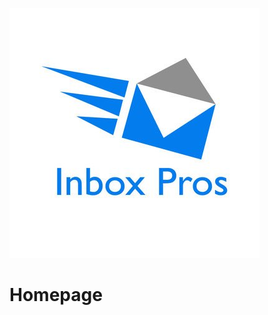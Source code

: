 <!-- TITLE: Welcome to the Inbox Pros Knowledge Base -->
<!-- SUBTITLE: Use the search function to find all your deliverabilities! -->

![Dsi 38 O 8 Xcaaipzr](/uploads/dsi-38-o-8-xcaaipzr.jpg "Dsi 38 O 8 Xcaaipzr")
# Homepage